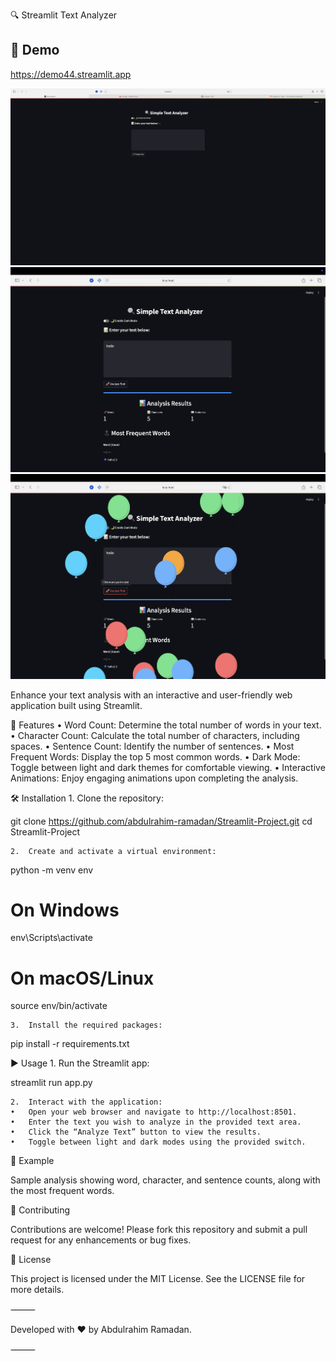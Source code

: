🔍 Streamlit Text Analyzer

## 📸 Demo

https://demo44.streamlit.app

![project demo](screenshot11.png)
![project demo](screenshot1.png)
![project demo](screenshot.png)


Enhance your text analysis with an interactive and user-friendly web application built using Streamlit.

🚀 Features
	•	Word Count: Determine the total number of words in your text.
	•	Character Count: Calculate the total number of characters, including spaces.
	•	Sentence Count: Identify the number of sentences.
	•	Most Frequent Words: Display the top 5 most common words.
	•	Dark Mode: Toggle between light and dark themes for comfortable viewing.
	•	Interactive Animations: Enjoy engaging animations upon completing the analysis.

🛠️ Installation
	1.	Clone the repository:

git clone https://github.com/abdulrahim-ramadan/Streamlit-Project.git
cd Streamlit-Project


	2.	Create and activate a virtual environment:

python -m venv env
# On Windows
env\Scripts\activate
# On macOS/Linux
source env/bin/activate


	3.	Install the required packages:

pip install -r requirements.txt



▶️ Usage
	1.	Run the Streamlit app:

streamlit run app.py


	2.	Interact with the application:
	•	Open your web browser and navigate to http://localhost:8501.
	•	Enter the text you wish to analyze in the provided text area.
	•	Click the “Analyze Text” button to view the results.
	•	Toggle between light and dark modes using the provided switch.

📄 Example

Sample analysis showing word, character, and sentence counts, along with the most frequent words.

🤝 Contributing

Contributions are welcome! Please fork this repository and submit a pull request for any enhancements or bug fixes.

📄 License

This project is licensed under the MIT License. See the LICENSE file for more details.

⸻

Developed with ❤️ by Abdulrahim Ramadan.

⸻
